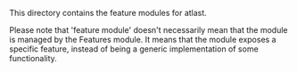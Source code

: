 This directory contains the feature modules for atlast.

Please note that 'feature module' doesn't necessarily mean that the module is
managed by the Features module. It means that the module exposes a specific 
feature, instead of being a generic implementation of some functionality. 